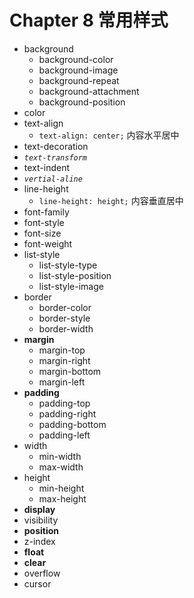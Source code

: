 # Chapter 8 常用样式

- background
    - background-color
    - background-image
    - background-repeat
    - background-attachment
    - background-position
- color
- text-align
    - `text-align: center;` 内容水平居中
- text-decoration
- *`text-transform`*
- text-indent
- *`vertial-aline`*
- line-height
    - `line-height: height;` 内容垂直居中
- font-family
- font-style
- font-size
- font-weight
- list-style
    - list-style-type
    - list-style-position
    - list-style-image
- border
    - border-color
    - border-style
    - border-width
- **margin**
    - margin-top
    - margin-right
    - margin-bottom
    - margin-left
- **padding**
    - padding-top
    - padding-right
    - padding-bottom
    - padding-left
- width
    - min-width
    - max-width
- height
    - min-height
    - max-height
- **display**
- visibility
- **position**
- z-index
- **float**
- **clear**
- overflow
- cursor

